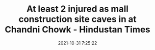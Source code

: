 ---
"title": "At least 2 injured as mall construction site caves in at Chandni Chowk - Hindustan Times"
"date": "2021-10-31 7:25:22"
"feed_name": "GOOGLENEWSCONSTRUCTION"
"feed_website": "https://news.google.com/search?q=construction%2Bincident&hl=en-US&gl=US&ceid=US:en"
"feed_rss": "https://news.google.com/rss/search?q=construction%2Bincident&hl=en-US&gl=US&ceid=US:en"
"link": "https://www.hindustantimes.com/cities/delhi-news/at-least-two-injured-in-collapse-of-temporary-shelters-as-earth-caves-in-101635665123056.html"
"source": "{'href': 'https://www.hindustantimes.com', 'title': 'Hindustan Times'}"
"file": "_posts/2021-1-1-41f59606d06de7569e8fa242b5edf5f2c9d0c88c.md"
"accident": "1"
"drilling": "0"
"dead": "2"
"injured": "0"
"arrested": "0"
"place": "chandni chowk"
"where": "unknown site"
"causes": "collapse"
"place_uri": "http://en.wikipedia.org/wiki/Chandni_Chowk"
---